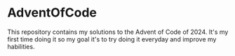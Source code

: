 # AdventOfCode

This repository contains my solutions to the Advent of Code of 2024. It's my first time doing it so my goal it's to try doing it everyday and improve my habilities.
